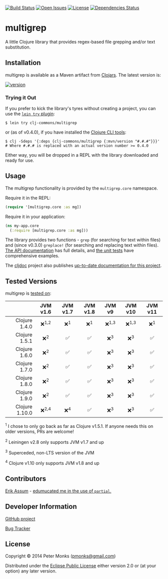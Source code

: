 [![Build Status](https://travis-ci.com/clj-commons/multigrep.svg?branch=master)](https://travis-ci.com/clj-commons/multigrep)
[![Open Issues](https://img.shields.io/github/issues/clj-commons/multigrep.svg)](https://github.com/clj-commons/multigrep/issues)
[![License](https://img.shields.io/github/license/clj-commons/multigrep.svg)](https://github.com/clj-commons/multigrep/blob/master/LICENSE)
[![Dependencies Status](https://versions.deps.co/clj-commons/multigrep/status.svg)](https://versions.deps.co/clj-commons/multigrep)

# multigrep

A little Clojure library that provides regex-based file grepping and/or text substitution.

## Installation

multigrep is available as a Maven artifact from [Clojars](https://clojars.org/clj-commons/multigrep).  The latest version is:

[![version](https://clojars.org/clj-commons/multigrep/latest-version.svg)](https://clojars.org/clj-commons/multigrep)

### Trying it Out
If you prefer to kick the library's tyres without creating a project, you can use the [`lein try` plugin](https://github.com/rkneufeld/lein-try):

```shell
$ lein try clj-commons/multigrep
```

or (as of v0.4.0), if you have installed the [Clojure CLI tools](https://clojure.org/guides/getting_started#_clojure_installer_and_cli_tools):

```shell
$ clj -Sdeps '{:deps {clj-commons/multigrep {:mvn/version "#.#.#"}}}'  # Where #.#.# is replaced with an actual version number >= 0.4.0
```

Either way, you will be dropped in a REPL with the library downloaded and ready for use.

## Usage

The multigrep functionality is provided by the `multigrep.core` namespace.

Require it in the REPL:

```clojure
(require '[multigrep.core :as mg])
```

Require it in your application:

```clojure
(ns my-app.core
  (:require [multigrep.core :as mg]))
```

The library provides two functions - `grep` (for searching for text within files) and (since v0.3.0) `greplace!` (for searching and replacing text within files).
[The API documentation](https://clj-commons.github.io/multigrep/) has full details, and [the unit tests](https://github.com/clj-commons/multigrep/blob/master/test/multigrep/core_test.clj) have comprehensive examples.

The [cljdoc](https://cljdoc.org/) project also publishes [up-to-date documentation for this project](https://cljdoc.org/d/clj-commons/multigrep/CURRENT).

## Tested Versions

multigrep is [tested on](https://travis-ci.com/clj-commons/multigrep):

|                | JVM v1.6         | JVM v1.7       | JVM v1.8        | JVM v9           | JVM v10          | JVM v11         |
|           ---: |  :---:           |  :---:         |  :---:          |  :---:           |  :---:           |  :---:          |
| Clojure 1.4.0  | ❌<sup>1,2</sup> | ❌<sup>1</sup> | ❌<sup>1</sup> | ❌<sup>1,3</sup> | ❌<sup>1,3</sup> | ❌<sup>1</sup> |
| Clojure 1.5.1  | ❌<sup>2</sup>   | ✅             | ✅             | ❌<sup>3</sup>   | ❌<sup>3</sup>   | ✅             |
| Clojure 1.6.0  | ❌<sup>2</sup>   | ✅             | ✅             | ❌<sup>3</sup>   | ❌<sup>3</sup>   | ✅             |
| Clojure 1.7.0  | ❌<sup>2</sup>   | ✅             | ✅             | ❌<sup>3</sup>   | ❌<sup>3</sup>   | ✅             |
| Clojure 1.8.0  | ❌<sup>2</sup>   | ✅             | ✅             | ❌<sup>3</sup>   | ❌<sup>3</sup>   | ✅             |
| Clojure 1.9.0  | ❌<sup>2</sup>   | ✅             | ✅             | ❌<sup>3</sup>   | ❌<sup>3</sup>   | ✅             |
| Clojure 1.10.0 | ❌<sup>2,4</sup> | ❌<sup>4</sup> | ✅             | ❌<sup>3</sup>   | ❌<sup>3</sup>   | ✅             |

<sup>1</sup> I chose to only go back as far as Clojure v1.5.1.  If anyone needs this on older versions, PRs are welcome!

<sup>2</sup> Leiningen v2.8 only supports JVM v1.7 and up

<sup>3</sup> Superceded, non-LTS version of the JVM

<sup>4</sup> Clojure v1.10 only supports JVM v1.8 and up

## Contributors
[Erik Assum](https://github.com/slipset) - [edumucated me in the use of ```partial```.](https://twitter.com/slipset/status/522620387709169664)

## Developer Information

[GitHub project](https://github.com/clj-commons/multigrep)

[Bug Tracker](https://github.com/clj-commons/multigrep/issues)

## License

Copyright © 2014 Peter Monks (pmonks@gmail.com)

Distributed under the [Eclipse Public License](http://www.eclipse.org/legal/epl-v20.html) either version 2.0 or (at your option) any later version.
